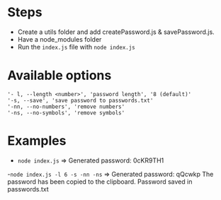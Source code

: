 # Steps
- Create a utils folder and add createPassword.js & savePassword.js.
- Have a node_modules folder
- Run the `index.js` file with `node index.js`

# Available options
```
'- l, --length <number>', 'password length', '8 (default)'
'-s, --save', 'save password to passwords.txt'
'-nn, --no-numbers', 'remove numbers'
'-ns, --no-symbols', 'remove symbols'
```

# Examples
- `node index.js` => Generated password: 0cKR9TH1

-`node index.js -l 6 -s -nn -ns` => Generated password: qQcwkp
The password has been copied to the clipboard.
Password saved in passwords.txt
